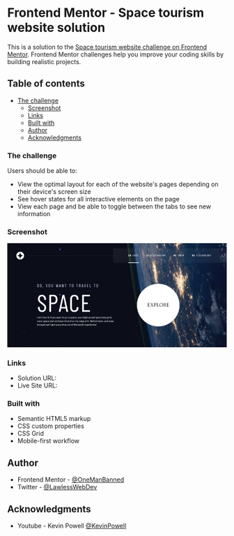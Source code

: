 # Frontend Mentor - Space tourism website solution

This is a solution to the [Space tourism website challenge on Frontend Mentor](https://www.frontendmentor.io/challenges/space-tourism-multipage-website-gRWj1URZ3). Frontend Mentor challenges help you improve your coding skills by building realistic projects. 

## Table of contents


- [The challenge](#the-challenge)
  - [Screenshot](#screenshot)
  - [Links](#links)
  - [Built with](#built-with)
  - [Author](#author)
  - [Acknowledgments](#acknowledgments)

### The challenge

Users should be able to:

- View the optimal layout for each of the website's pages depending on their device's screen size
- See hover states for all interactive elements on the page
- View each page and be able to toggle between the tabs to see new information

### Screenshot

![](./assets/space-tourism-screenshot.png)

### Links

- Solution URL: [](https://www.frontendmentor.io/solutions/space-tourism-website-solution-NVYDp0IfAy)
- Live Site URL: [](https://onemanbanned.github.io/Space-tourism-website-solution/index.html)

### Built with

- Semantic HTML5 markup
- CSS custom properties
- CSS Grid
- Mobile-first workflow

## Author

- Frontend Mentor - [@OneManBanned](https://www.frontendmentor.io/profile/OneManBanned)
- Twitter - [@LawlessWebDev](https://www.twitter.com/LawlessWebDev)


## Acknowledgments

- Youtube - Kevin Powell [@KevinPowell](https://www.youtube.com/@KevinPowell/featured)
